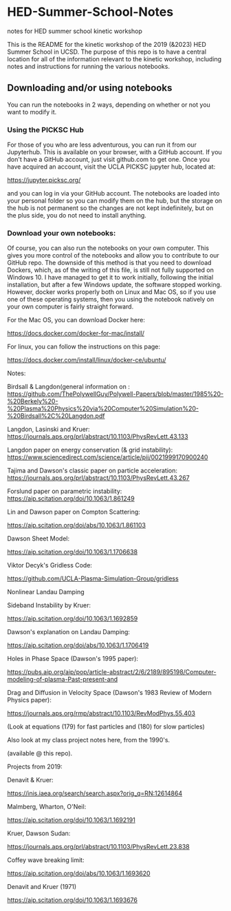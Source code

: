 # HED-Summer-School-Notes
notes for HED summer school kinetic workshop

This is the README for the kinetic workshop of the 2019 (&2023) HED Summer School in UCSD.  The purpose of this repo is to have a 
central location for all of the information relevant to the kinetic workshop, including notes and instructions for running the various 
notebooks.

## Downloading and/or using notebooks

You can run the notebooks in 2 ways, depending on whether or not you want to modify it.  

### Using the PICKSC Hub
For those of you who are less adventurous, you can run it from our Jupyterhub.  This is available on your browser, with a GitHub account. 
If you don't have a GitHub account, just visit github.com to get one.  Once you have acquired an account, visit the UCLA PICKSC jupyter hub, located at:

https://jupyter.picksc.org/

and you can log in via your GitHub account.  The notebooks are loaded into your personal folder so you can modify them on the hub, but the storage on the hub is not permanent so the changes are not kept indefinitely, but on the plus side, you do not need to install anything.

### Download your own notebooks:

Of course, you can also run the notebooks on your own computer.  This gives you more control of the notebooks and allow you to contribute to our GitHub repo.  The downside of this method is that you need to download Dockers, which, as of the writing of this file, is still not
fully supported on Windows 10.  I have managed to get it to work initially, following the initial installation, but after a few Windows update, the software stopped working.  However, docker works properly both on Linux and Mac OS, so if you use one of these operating systems, then you using the notebook natively on your own computer is fairly straight forward.  

For the Mac OS, you can download Docker here:

https://docs.docker.com/docker-for-mac/install/


For linux, you can follow the instructions on this page:

https://docs.docker.com/install/linux/docker-ce/ubuntu/



Notes:

Birdsall & Langdon(general information on :
https://github.com/ThePolywellGuy/Polywell-Papers/blob/master/1985%20-%20Berkely%20-%20Plasma%20Physics%20via%20Computer%20Simulation%20-%20Birdsall%2C%20Langdon.pdf

Langdon, Lasinski and Kruer:
https://journals.aps.org/prl/abstract/10.1103/PhysRevLett.43.133

Langdon paper on energy conservation (& grid instability):
https://www.sciencedirect.com/science/article/pii/0021999170900240

Tajima and Dawson's classic paper on particle acceleration:
https://journals.aps.org/prl/abstract/10.1103/PhysRevLett.43.267

Forslund paper on parametric instability:
https://aip.scitation.org/doi/10.1063/1.861249




Lin and Dawson paper on Compton Scattering:

https://aip.scitation.org/doi/abs/10.1063/1.861103

Dawson Sheet Model:

https://aip.scitation.org/doi/10.1063/1.1706638

Viktor Decyk's Gridless Code:

https://github.com/UCLA-Plasma-Simulation-Group/gridless

Nonlinear Landau Damping

Sideband Instability by Kruer:

https://aip.scitation.org/doi/10.1063/1.1692859

Dawson's explanation on Landau Damping:

https://aip.scitation.org/doi/abs/10.1063/1.1706419

Holes in Phase Space (Dawson's 1995 paper):

https://pubs.aip.org/aip/pop/article-abstract/2/6/2189/895198/Computer-modeling-of-plasma-Past-present-and

Drag and Diffusion in Velocity Space (Dawson's 1983 Review of Modern Physics paper):

https://journals.aps.org/rmp/abstract/10.1103/RevModPhys.55.403

(Look at equations (179) for fast particles and (180) for slow particles)

Also look at my class project notes here, from the 1990's.

(available @ this repo).

Projects from 2019:

Denavit & Kruer:

https://inis.iaea.org/search/search.aspx?orig_q=RN:12614864


Malmberg, Wharton, O'Neil:

https://aip.scitation.org/doi/10.1063/1.1692191

Kruer, Dawson Sudan:

https://journals.aps.org/prl/abstract/10.1103/PhysRevLett.23.838

Coffey wave breaking limit:

https://aip.scitation.org/doi/abs/10.1063/1.1693620

Denavit and Kruer (1971)

https://aip.scitation.org/doi/10.1063/1.1693676
